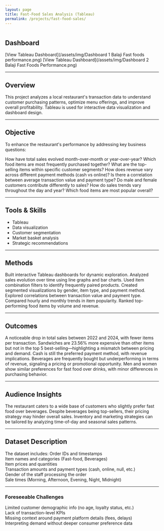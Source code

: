 ```yaml
---
layout: page
title: Fast-Food Sales Analysis (Tableau)
permalink: /projects/fast-food-sales/
---
```

<div style="display: flex; align-items: center; gap: 20px; margin-bottom: 2rem;">

<div>

##  Dashboard 
[View Tableau Dashboard](/assets/img/Dashboard 1 Balaji Fast foods performance.png) 
[View Tableau Dashboard](/assets/img/Dashboard 2 Balaji Fast Foods Performance.png) 

---

## Overview  
This project analyzes a local restaurant's transaction data to understand customer purchasing patterns, optimize menu offerings, and improve overall profitability. Tableau is used for interactive data visualization and dashboard design.

---
## Objective  
To enhance the restaurant's performance by addressing key business questions:

How have total sales evolved month-over-month or year-over-year?
Which food items are most frequently purchased together?
What are the top-selling items within specific customer segments?
How does revenue vary across different payment methods (cash vs online)?
Is there a correlation between average transaction value and payment type?
Do male and female customers contribute differently to sales?
How do sales trends vary throughout the day and year?
Which food items are most popular overall?

---
## Tools & Skills  
- Tableau  
- Data visualization  
- Customer segmentation  
- Market basket analysis  
- Strategic recommendations
  
---
## Methods  
Built interactive Tableau dashboards for dynamic exploration.
Analyzed sales evolution over time using line graphs and bar charts.
Used item combination filters to identify frequently paired products.
Created segmented visualizations by gender, item type, and payment method.
Explored correlations between transaction value and payment type.
Compared hourly and monthly trends in item popularity.
Ranked top-performing food items by volume and revenue.

---
## Outcomes  
A noticeable drop in total sales between 2022 and 2024, with fewer items per transaction.
Sandwiches are 23.56% more expensive than other items but not in the top 5 best-selling—highlighting a mismatch between pricing and demand.
Cash is still the preferred payment method, with revenue implications.
Beverages are frequently bought but underperforming in terms of revenue, signaling a pricing or promotional opportunity.
Men and women show similar preferences for fast food over drinks, with minor differences in purchasing behavior.

---
## Audience Insights  
The restaurant caters to a wide base of customers who slightly prefer fast food over beverages. Despite beverages being top-sellers, their pricing strategy may hinder overall sales. Inventory and marketing strategies can be tailored by analyzing time-of-day and seasonal sales patterns.

---
## Dataset Description  
The dataset includes:
Order IDs and timestamps  
Item names and categories (Fast-food, Beverages)  
Item prices and quantities  
Transaction amounts and payment types (cash, online, null, etc.)  
Gender of the staff processing the order  
Sale times (Morning, Afternoon, Evening, Night, Midnight)


---
### Foreseeable Challenges  
Limited customer demographic info (no age, loyalty status, etc.)  
Lack of transaction-level KPIs  
Missing context around payment platform details (fees, delays)  
Interpreting demand without deeper consumer preference data  




